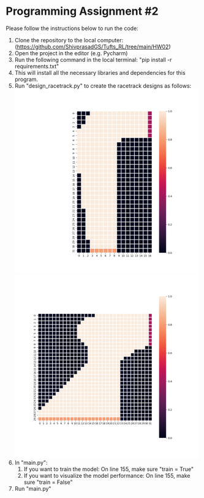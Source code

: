# Programming Assignment #2

Please follow the instructions below to run the code:

1. Clone the repository to the local computer: (https://github.com/ShivprasadGS/Tufts_RL/tree/main/HW02)
2. Open the project in the editor (e.g. Pycharm)
3. Run the following command in the local terminal: "pip install -r requirements.txt"
4. This will install all the necessary libraries and dependencies for this program.
5. Run "design_racetrack.py" to create the racetrack designs as follows:
   ![design_track_a.png](plots/design_track_a.png)![design_track_b.png](plots/design_track_b.png)
6. In "main.py":
   1. If you want to train the model: On line 155, make sure "train = True"
   2. If you want to visualize the model performance: On line 155, make sure "train = False"
7. Run "main.py"